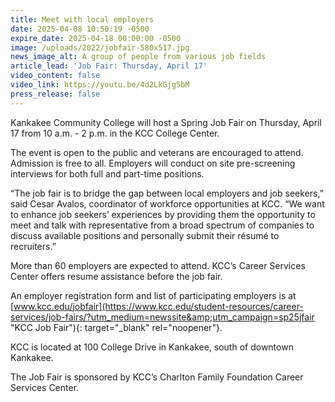 ```yaml
---
title: Meet with local employers
date: 2025-04-08 10:50:19 -0500
expire_date: 2025-04-18 00:00:00 -0500
image: /uploads/2022/jobfair-580x517.jpg
news_image_alt: A group of people from various job fields
article_lead: 'Job Fair: Thursday, April 17'
video_content: false
video_link: https://youtu.be/4d2LkGjg5bM
press_release: false
---
```

Kankakee Community College will host a Spring Job Fair on Thursday, April 17 from 10 a.m. - 2 p.m. in the KCC College Center.

The event is open to the public and veterans are encouraged to attend. Admission is free to all. Employers will conduct on site pre-screening interviews for both full and part-time positions.

“The job fair is to bridge the gap between local employers and job seekers,” said Cesar Avalos, coordinator of workforce opportunities at KCC. “We want to enhance job seekers’ experiences by providing them the opportunity to meet and talk with representative from a broad spectrum of companies to discuss available positions and personally submit their résumé to recruiters.”

More than 60 employers are expected to attend. KCC’s Career Services Center offers resume assistance before the job fair.

An employer registration form and list of participating employers is at [www.kcc.edu/jobfair](https://www.kcc.edu/student-resources/career-services/job-fairs/?utm_medium=newssite&amp;utm_campaign=sp25jfair "KCC Job Fair"){: target="_blank" rel="noopener"}.

KCC is located at 100 College Drive in Kankakee, south of downtown Kankakee.

The Job Fair is sponsored by KCC’s Charlton Family Foundation Career Services Center.